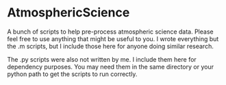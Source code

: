 # AtmosphericScience
A bunch of scripts to help pre-process atmospheric science data. Please feel free to use anything that might be useful to you.
I wrote everything but the .m scripts, but I include those here for anyone doing similar research.

The .py scripts were also not written by me. I include them here for dependency purposes. You may need them in the same directory or your python path to 
get the scripts to run correctly. 

